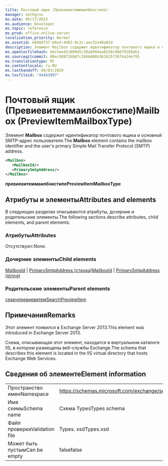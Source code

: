 ```yaml
---
title: Почтовый ящик (Превиевитеммаилбокстипе)
manager: sethgros
ms.date: 09/17/2015
ms.audience: Developer
ms.topic: reference
ms.prod: office-online-server
localization_priority: Normal
ms.assetid: e898d737-b6e4-4403-9c2c-aec52a48a83d
description: Элемент Mailbox содержит идентификатор почтового ящика и основной SMTP-адрес пользователя.
ms.openlocfilehash: 4dc5ee45c00945c30a699daa0158c96679189ab1
ms.sourcegitcommit: 88ec988f2bb67c1866d06b361615f3674a24e795
ms.translationtype: MT
ms.contentlocale: ru-RU
ms.lasthandoff: 06/03/2020
ms.locfileid: "44463897"
---
```

# <a name="mailbox-previewitemmailboxtype"></a><span data-ttu-id="5d034-103">Почтовый ящик (Превиевитеммаилбокстипе)</span><span class="sxs-lookup"><span data-stu-id="5d034-103">Mailbox (PreviewItemMailboxType)</span></span>

<span data-ttu-id="5d034-104">Элемент **Mailbox** содержит идентификатор почтового ящика и основной SMTP-адрес пользователя.</span><span class="sxs-lookup"><span data-stu-id="5d034-104">The **Mailbox** element contains the mailbox identifier and the user's primary Simple Mail Transfer Protocol (SMTP) address.</span></span> 
  
```XML
<Mailbox>
   <MailboxId/>
   <PrimarySmtpAddress/>
</Mailbox>
```

<span data-ttu-id="5d034-105">**превиевитеммаилбокстипе**</span><span class="sxs-lookup"><span data-stu-id="5d034-105">**PreviewItemMailboxType**</span></span>

## <a name="attributes-and-elements"></a><span data-ttu-id="5d034-106">Атрибуты и элементы</span><span class="sxs-lookup"><span data-stu-id="5d034-106">Attributes and elements</span></span>

<span data-ttu-id="5d034-107">В следующих разделах описываются атрибуты, дочерние и родительские элементы.</span><span class="sxs-lookup"><span data-stu-id="5d034-107">The following sections describe attributes, child elements, and parent elements.</span></span>
  
### <a name="attributes"></a><span data-ttu-id="5d034-108">Атрибуты</span><span class="sxs-lookup"><span data-stu-id="5d034-108">Attributes</span></span>

<span data-ttu-id="5d034-109">Отсутствуют.</span><span class="sxs-lookup"><span data-stu-id="5d034-109">None.</span></span>
  
### <a name="child-elements"></a><span data-ttu-id="5d034-110">Дочерние элементы</span><span class="sxs-lookup"><span data-stu-id="5d034-110">Child elements</span></span>

<span data-ttu-id="5d034-111">[MailboxId](mailboxid.md)  |  [PrimarySmtpAddress (строка)](primarysmtpaddress-string.md)</span><span class="sxs-lookup"><span data-stu-id="5d034-111">[MailboxId](mailboxid.md) | [PrimarySmtpAddress (string)](primarysmtpaddress-string.md)</span></span>
  
### <a name="parent-elements"></a><span data-ttu-id="5d034-112">Родительские элементы</span><span class="sxs-lookup"><span data-stu-id="5d034-112">Parent elements</span></span>

[<span data-ttu-id="5d034-113">сеарчпревиевитем</span><span class="sxs-lookup"><span data-stu-id="5d034-113">SearchPreviewItem</span></span>](searchpreviewitem.md)
  
## <a name="remarks"></a><span data-ttu-id="5d034-114">Примечания</span><span class="sxs-lookup"><span data-stu-id="5d034-114">Remarks</span></span>

<span data-ttu-id="5d034-115">Этот элемент появился в Exchange Server 2013.</span><span class="sxs-lookup"><span data-stu-id="5d034-115">This element was introduced in Exchange Server 2013.</span></span>
  
<span data-ttu-id="5d034-116">Схема, описывающая этот элемент, находится в виртуальном каталоге IIS, в котором размещены веб-службы Exchange.</span><span class="sxs-lookup"><span data-stu-id="5d034-116">The schema that describes this element is located in the IIS virtual directory that hosts Exchange Web Services.</span></span>
  
## <a name="element-information"></a><span data-ttu-id="5d034-117">Сведения об элементе</span><span class="sxs-lookup"><span data-stu-id="5d034-117">Element information</span></span>

|||
|:-----|:-----|
|<span data-ttu-id="5d034-118">Пространство имен</span><span class="sxs-lookup"><span data-stu-id="5d034-118">Namespace</span></span>  <br/> |https://schemas.microsoft.com/exchange/services/2006/types  <br/> |
|<span data-ttu-id="5d034-119">Имя схемы</span><span class="sxs-lookup"><span data-stu-id="5d034-119">Schema name</span></span>  <br/> |<span data-ttu-id="5d034-120">Схема Types</span><span class="sxs-lookup"><span data-stu-id="5d034-120">Types schema</span></span>  <br/> |
|<span data-ttu-id="5d034-121">Файл проверки</span><span class="sxs-lookup"><span data-stu-id="5d034-121">Validation file</span></span>  <br/> |<span data-ttu-id="5d034-122">Types. xsd</span><span class="sxs-lookup"><span data-stu-id="5d034-122">Types.xsd</span></span>  <br/> |
|<span data-ttu-id="5d034-123">Может быть пустым</span><span class="sxs-lookup"><span data-stu-id="5d034-123">Can be empty</span></span>  <br/> |<span data-ttu-id="5d034-124">false</span><span class="sxs-lookup"><span data-stu-id="5d034-124">false</span></span>  <br/> |
   

